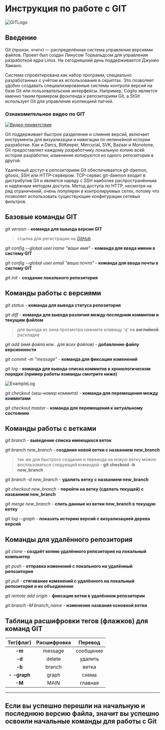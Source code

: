 # Инструкция по работе с GIT

![GITLogo](GITlogo.jpeg)

## Введение

Git (произн. «гит») — распределённая система управления версиями файлов. Проект был создан Линусом Торвальдсом для управления разработкой ядра Linux. На сегодняшний день поддерживается Джунио Хамано.

Система спроектирована как набор программ, специально разработанных с учётом их использования в скриптах. Это позволяет удобно создавать специализированные системы контроля версий на базе Git или пользовательские интерфейсы. Например, Cogito является именно таким примером фронтенда к репозиториям Git, а StGit использует Git для управления коллекцией патчей.

### Ознакомительное видео по GIT

[![Видео-приветствие](https://i.ytimg.com/vi/HkdAHXoRtos/maxresdefault.jpg?7857057827)](https://www.youtube.com/watch?v=Ov6SBXWDLxo)

Git поддерживает быстрое разделение и слияние версий, включает инструменты для визуализации и навигации по нелинейной истории разработки. Как и Darcs, BitKeeper, Mercurial, SVK, Bazaar и Monotone, Git предоставляет каждому разработчику локальную копию всей истории разработки; изменения копируются из одного репозитория в другой.

Удалённый доступ к репозиториям Git обеспечивается git-daemon, gitosis, SSH или HTTP-сервером. TCP-сервис git-daemon входит в дистрибутив Git и является наряду с SSH наиболее распространённым и надёжным методом доступа. Метод доступа по HTTP, несмотря на ряд ограничений, очень популярен в контролируемых сетях, потому что позволяет использовать существующие конфигурации сетевых фильтров.

## Базовые команды GIT

*git version* - **команда для выыода версии GIT**

>ссылка для регистрации на *[GitHub](https://github.com/git-guides)*

*git config --global user.name "ваше имя"* - **команда для ввода имени в систему GIT**

*git config --global user.email "ваша почта"* - **команда для ввода почты в систему GIT**

*git init* - **создание локального репозитория**

## Команды работы с версиями

*git status* - **команда для вывода статуса репозитория**

*git diff* - **команда для вывода различия между последним коммитом и текущим файлом**

>для выхода из окна просмотра нажмите клавищу 'q' на **английкой** раскладке

*git add (имя файла или . для всех файлов)* - **добавление файлу версионности**

*git commit -m "message"* - **команда для фиксации изменений**

*git log* - **команда для вывода списка коммитов в хронологическом порядке (пример работы команды смотрите ниже)**

![ExampleLog](ExampleLog.png)

*git checkout (хеш-номер коммита)* - **команда для перемещения между коммитами**

*git checkout master* - **команда для перемещения к актуальному состоянию**

## Команды работы с ветками

*git branch* - **выведение списка имеющихся веток**

*git branch new_branch* - **создание новой ветки с названием new_branch**

>так же для быстрого создания и перехода на новую ветку можно воспльзоваться следующей командой - **git checkout -b new_branch**

*git branch -d new_branch* - **удалить ветку с названием new_branch**

*git checkout new_branch* - **перейти на ветку (сделать текущей) с названием new_branch**

*git merge new_branch* - **слить данные из ветки new_branch в текущую ветку**

*git log --graph* - **показать историю версий с визуализацией дерева версий**

## Команды для удалённого репозитория

*git clone* - **создаёт копию удалённого репозитория на локальный компьютер**

*git push* - **отправка изменений с локального на удалённый репозитория**

*git pull* - **стягивание изменений с удалённого на локальный репозитория и их объединение**

*git remote add origin* - **фиксация ветки в удалённом репозитории**

*git branch -M branch_name* - **изменение названия основной ветки**

## Таблица расшифровки тегов (флажков) для команд GIT

|Тег(флаг)|Расшифровка|Перевод|
|:-:|:-:|:-:|
|**-m**|message|сообщение|
|**-d**|delete|удалить|
|**-b**|branch|ветка|
|**- -graph**|graph|схема|
|**-M**|MAIN|главная|


---

## Если вы успешно перешли на начальную и последнюю версию файла, значит вы успешно освоили начальные команды для работы с Git